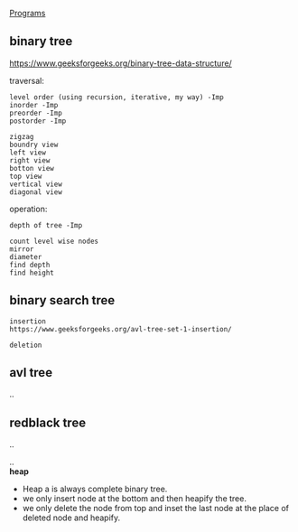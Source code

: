 [Programs](https://github.com/PiyushMittl/DS-ALGO/tree/master/trees)

## binary tree  
https://www.geeksforgeeks.org/binary-tree-data-structure/

traversal:  
```
level order (using recursion, iterative, my way) -Imp
inorder -Imp
preorder -Imp
postorder -Imp

zigzag
boundry view 
left view
right view
botton view
top view
vertical view
diagonal view
```

operation:  
```
depth of tree -Imp

count level wise nodes
mirror
diameter
find depth
find height

```

## binary search tree  
```
insertion
https://www.geeksforgeeks.org/avl-tree-set-1-insertion/

deletion

```
 

## avl tree  
..  
## redblack tree  
..  

..  
**heap**  
* Heap a is always complete binary tree.  
* we only insert node at the bottom and then heapify the tree.  
* we only delete the node from top and inset the last node at the place of deleted node and heapify.  



